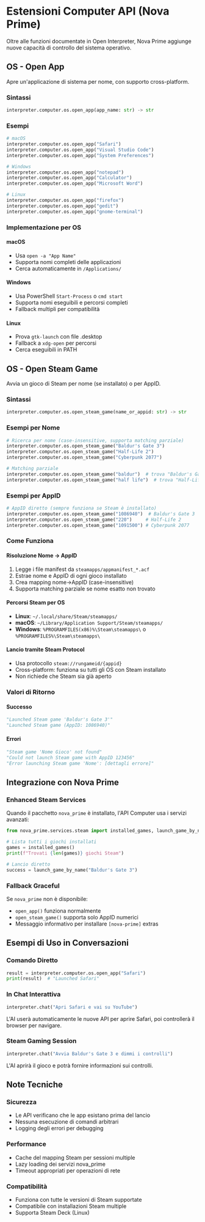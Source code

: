 # Estensioni Computer API (Nova Prime)

Oltre alle funzioni documentate in Open Interpreter, Nova Prime aggiunge nuove capacità di controllo del sistema operativo.

## OS - Open App

Apre un'applicazione di sistema per nome, con supporto cross-platform.

### Sintassi
```python
interpreter.computer.os.open_app(app_name: str) -> str
```

### Esempi
```python
# macOS
interpreter.computer.os.open_app("Safari")
interpreter.computer.os.open_app("Visual Studio Code")
interpreter.computer.os.open_app("System Preferences")

# Windows
interpreter.computer.os.open_app("notepad")
interpreter.computer.os.open_app("Calculator")
interpreter.computer.os.open_app("Microsoft Word")

# Linux
interpreter.computer.os.open_app("firefox")
interpreter.computer.os.open_app("gedit")
interpreter.computer.os.open_app("gnome-terminal")
```

### Implementazione per OS

#### macOS
- Usa `open -a "App Name"`
- Supporta nomi completi delle applicazioni
- Cerca automaticamente in `/Applications/`

#### Windows
- Usa PowerShell `Start-Process` o `cmd start`
- Supporta nomi eseguibili e percorsi completi
- Fallback multipli per compatibilità

#### Linux
- Prova `gtk-launch` con file .desktop
- Fallback a `xdg-open` per percorsi
- Cerca eseguibili in PATH

## OS - Open Steam Game

Avvia un gioco di Steam per nome (se installato) o per AppID.

### Sintassi
```python
interpreter.computer.os.open_steam_game(name_or_appid: str) -> str
```

### Esempi per Nome
```python
# Ricerca per nome (case-insensitive, supporta matching parziale)
interpreter.computer.os.open_steam_game("Baldur's Gate 3")
interpreter.computer.os.open_steam_game("Half-Life 2")
interpreter.computer.os.open_steam_game("Cyberpunk 2077")

# Matching parziale
interpreter.computer.os.open_steam_game("baldur")  # trova "Baldur's Gate 3"
interpreter.computer.os.open_steam_game("half life")  # trova "Half-Life 2"
```

### Esempi per AppID
```python
# AppID diretto (sempre funziona se Steam è installato)
interpreter.computer.os.open_steam_game("1086940")  # Baldur's Gate 3
interpreter.computer.os.open_steam_game("220")     # Half-Life 2
interpreter.computer.os.open_steam_game("1091500") # Cyberpunk 2077
```

### Come Funziona

#### Risoluzione Nome → AppID
1. Legge i file manifest da `steamapps/appmanifest_*.acf`
2. Estrae nome e AppID di ogni gioco installato
3. Crea mapping nome→AppID (case-insensitive)
4. Supporta matching parziale se nome esatto non trovato

#### Percorsi Steam per OS
- **Linux**: `~/.local/share/Steam/steamapps/`
- **macOS**: `~/Library/Application Support/Steam/steamapps/`
- **Windows**: `%PROGRAMFILES(x86)%\Steam\steamapps\` o `%PROGRAMFILES%\Steam\steamapps\`

#### Lancio tramite Steam Protocol
- Usa protocollo `steam://rungameid/{appid}`
- Cross-platform: funziona su tutti gli OS con Steam installato
- Non richiede che Steam sia già aperto

### Valori di Ritorno

#### Successo
```python
"Launched Steam game 'Baldur's Gate 3'"
"Launched Steam game (AppID: 1086940)"
```

#### Errori
```python
"Steam game 'Nome Gioco' not found"
"Could not launch Steam game with AppID 123456"
"Error launching Steam game 'Nome': [dettagli errore]"
```

## Integrazione con Nova Prime

### Enhanced Steam Services
Quando il pacchetto `nova_prime` è installato, l'API Computer usa i servizi avanzati:

```python
from nova_prime.services.steam import installed_games, launch_game_by_name

# Lista tutti i giochi installati
games = installed_games()
print(f"Trovati {len(games)} giochi Steam")

# Lancio diretto
success = launch_game_by_name("Baldur's Gate 3")
```

### Fallback Graceful
Se `nova_prime` non è disponibile:
- `open_app()` funziona normalmente
- `open_steam_game()` supporta solo AppID numerici
- Messaggio informativo per installare `[nova-prime]` extras

## Esempi di Uso in Conversazioni

### Comando Diretto
```python
result = interpreter.computer.os.open_app("Safari")
print(result)  # "Launched Safari"
```

### In Chat Interattiva
```python
interpreter.chat("Apri Safari e vai su YouTube")
```

L'AI userà automaticamente le nuove API per aprire Safari, poi controllerà il browser per navigare.

### Steam Gaming Session
```python
interpreter.chat("Avvia Baldur's Gate 3 e dimmi i controlli")
```

L'AI aprirà il gioco e potrà fornire informazioni sui controlli.

## Note Tecniche

### Sicurezza
- Le API verificano che le app esistano prima del lancio
- Nessuna esecuzione di comandi arbitrari
- Logging degli errori per debugging

### Performance
- Cache del mapping Steam per sessioni multiple
- Lazy loading dei servizi nova_prime
- Timeout appropriati per operazioni di rete

### Compatibilità
- Funziona con tutte le versioni di Steam supportate
- Compatibile con installazioni Steam multiple
- Supporta Steam Deck (Linux)